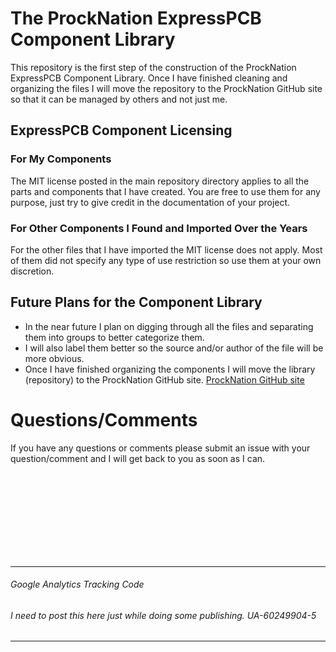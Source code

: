 # The ProckNation ExpressPCB Component Library
This repository is the first step of the construction of the ProckNation ExpressPCB Component Library.  Once I have finished cleaning and organizing the files I will move the repository to the ProckNation GitHub site so that it can be managed by others and not just me.

## ExpressPCB Component Licensing
### For My Components
The MIT license posted in the main repository directory applies to all the parts and components that I have created.  You are free to use them for any purpose, just try to give credit in the documentation of your project.

### For Other Components I Found and Imported Over the Years
For the other files that I have imported the MIT license does not apply.  Most of them did not specify any type of use restriction so use them at your own discretion. 

## Future Plans for the Component Library
* In the near future I plan on digging through all the files and separating them into groups to better categorize them.
* I will also label them better so the source and/or author of the file will be more obvious.
* Once I have finished organizing the components I will move the library (repository) to the ProckNation GitHub site. [ProckNation GitHub site](http://procknation.procknation.com)

# Questions/Comments
If you have any questions or comments please submit an issue with your question/comment and I will get back to you as soon as I can.



<br/><br/><br/><br/><br/><br/><br/><br/>

---
###### Google Analytics Tracking Code
###### I need to post this here just while doing some publishing. UA-60249904-5
---

